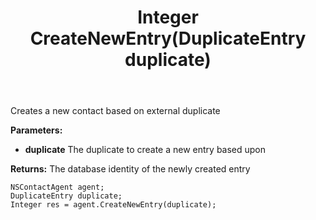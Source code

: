 ﻿---
uid: crmscript_ref_NSContactAgent_CreateNewEntry
title: Integer CreateNewEntry(DuplicateEntry duplicate)
intellisense: NSContactAgent.CreateNewEntry
keywords: NSContactAgent, CreateNewEntry
so.topic: reference
---

Creates a new contact based on external duplicate

**Parameters:**
 - **duplicate** The duplicate to create a new entry based upon

**Returns:** The database identity of the newly created entry

```crmscript
NSContactAgent agent;
DuplicateEntry duplicate;
Integer res = agent.CreateNewEntry(duplicate);
```


